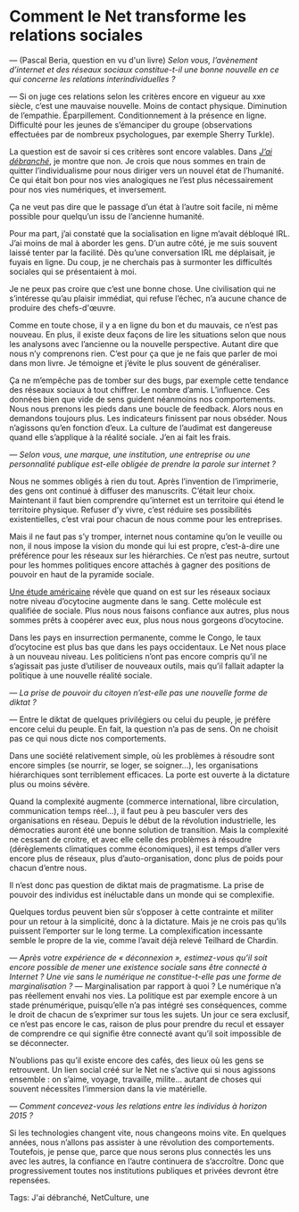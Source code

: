 # Comment le Net transforme les relations sociales

*—* (Pascal Beria, question en vu d'un livre) *Selon vous, l’avènement d’internet et des réseaux sociaux constitue-t-il une bonne nouvelle en ce qui concerne les relations interindividuelles ?*

— Si on juge ces relations selon les critères encore en vigueur au xxe siècle, c’est une mauvaise nouvelle. Moins de contact physique. Diminution de l’empathie. Éparpillement. Conditionnement à la présence en ligne. Difficulté pour les jeunes de s’émanciper du groupe (observations effectuées par de nombreux psychologues, par exemple Sherry Turkle).

La question est de savoir si ces critères sont encore valables. Dans [*J’ai débranché*](http://blog.tcrouzet.com/jai-debranche/), je montre que non. Je crois que nous sommes en train de quitter l’individualisme pour nous diriger vers un nouvel état de l’humanité. Ce qui était bon pour nos vies analogiques ne l’est plus nécessairement pour nos vies numériques, et inversement.

Ça ne veut pas dire que le passage d’un état à l’autre soit facile, ni même possible pour quelqu’un issu de l’ancienne humanité.

Pour ma part, j’ai constaté que la socialisation en ligne m’avait débloqué IRL. J’ai moins de mal à aborder les gens. D’un autre côté, je me suis souvent laissé tenter par la facilité. Dès qu’une conversation IRL me déplaisait, je fuyais en ligne. Du coup, je ne cherchais pas à surmonter les difficultés sociales qui se présentaient à moi.

Je ne peux pas croire que c’est une bonne chose. Une civilisation qui ne s’intéresse qu’au plaisir immédiat, qui refuse l’échec, n’a aucune chance de produire des chefs-d'œuvre.

Comme en toute chose, il y a en ligne du bon et du mauvais, ce n’est pas nouveau. En plus, il existe deux façons de lire les situations selon que nous les analysons avec l’ancienne ou la nouvelle perspective. Autant dire que nous n’y comprenons rien. C’est pour ça que je ne fais que parler de moi dans mon livre. Je témoigne et j’évite le plus souvent de généraliser.

Ça ne m’empêche pas de tomber sur des bugs, par exemple cette tendance des réseaux sociaux à tout chiffrer. Le nombre d’amis. L’influence. Ces données bien que vide de sens guident néanmoins nos comportements. Nous nous prenons les pieds dans une boucle de feedback. Alors nous en demandons toujours plus. Les indicateurs finissent par nous obséder. Nous n’agissons qu’en fonction d’eux. La culture de l’audimat est dangereuse quand elle s’applique à la réalité sociale. J’en ai fait les frais.

*— Selon vous, une marque, une institution, une entreprise ou une personnalité publique est-elle obligée de prendre la parole sur internet ?*

Nous ne sommes obligés à rien du tout. Après l’invention de l’imprimerie, des gens ont continué à diffuser des manuscrits. C’était leur choix. Maintenant il faut bien comprendre qu’internet est un territoire qui étend le territoire physique. Refuser d’y vivre, c’est réduire ses possibilités existentielles, c’est vrai pour chacun de nous comme pour les entreprises.

Mais il ne faut pas s’y tromper, internet nous contamine qu’on le veuille ou non, il nous impose la vision du monde qui lui est propre, c’est-à-dire une préférence pour les réseaux sur les hiérarchies. Ce n’est pas neutre, surtout pour les hommes politiques encore attachés à gagner des positions de pouvoir en haut de la pyramide sociale.

[Une étude américaine](http://www.fastcompany.com/1767125/digital-oxytocin) révèle que quand on est sur les réseaux sociaux notre niveau d’ocytocine augmente dans le sang. Cette molécule est qualifiée de sociale. Plus nous nous faisons confiance aux autres, plus nous sommes prêts à coopérer avec eux, plus nous nous gorgeons d’ocytocine.

Dans les pays en insurrection permanente, comme le Congo, le taux d’ocytocine est plus bas que dans les pays occidentaux. Le Net nous place à un nouveau niveau. Les politiciens n’ont pas encore compris qu’il ne s’agissait pas juste d’utiliser de nouveaux outils, mais qu’il fallait adapter la politique à une nouvelle réalité sociale.

*— La prise de pouvoir du citoyen n’est-elle pas une nouvelle forme de diktat ?*

— Entre le diktat de quelques privilégiers ou celui du peuple, je préfère encore celui du peuple. En fait, la question n’a pas de sens. On ne choisit pas ce qui nous dicte nos comportements.

Dans une société relativement simple, où les problèmes à résoudre sont encore simples (se nourrir, se loger, se soigner…), les organisations hiérarchiques sont terriblement efficaces. La porte est ouverte à la dictature plus ou moins sévère.

Quand la complexité augmente (commerce international, libre circulation, communication temps réel…), il faut peu à peu basculer vers des organisations en réseau. Depuis le début de la révolution industrielle, les démocraties auront été une bonne solution de transition. Mais la complexité ne cessant de croitre, et avec elle celle des problèmes à résoudre (dérèglements climatiques comme économiques), il est temps d’aller vers encore plus de réseaux, plus d’auto-organisation, donc plus de poids pour chacun d’entre nous.

Il n’est donc pas question de diktat mais de pragmatisme. La prise de pouvoir des individus est inéluctable dans un monde qui se complexifie.

Quelques tordus peuvent bien sûr s’opposer à cette contrainte et militer pour un retour à la simplicité, donc à la dictature. Mais je ne crois pas qu’ils puissent l’emporter sur le long terme. La complexification incessante semble le propre de la vie, comme l’avait déjà relevé Teilhard de Chardin.

*— Après votre expérience de « déconnexion », estimez-vous qu’il soit encore possible de mener une existence sociale sans être connecté à Internet ? Une vie sans le numérique ne constitue-t-elle pas une forme de marginalisation ?* — Marginalisation par rapport à quoi ? Le numérique n’a pas réellement envahi nos vies. La politique est par exemple encore à un stade prénumérique, puisqu’elle n’a pas intégré ses conséquences, comme le droit de chacun de s’exprimer sur tous les sujets. Un jour ce sera exclusif, ce n’est pas encore le cas, raison de plus pour prendre du recul et essayer de comprendre ce qui signifie être connecté avant qu’il soit impossible de se déconnecter.

N’oublions pas qu’il existe encore des cafés, des lieux où les gens se retrouvent. Un lien social créé sur le Net ne s’active qui si nous agissons ensemble : on s’aime, voyage, travaille, milite… autant de choses qui souvent nécessites l’immersion dans la vie matérielle.

*— Comment concevez-vous les relations entre les individus à horizon 2015 ?*

Si les technologies changent vite, nous changeons moins vite. En quelques années, nous n’allons pas assister à une révolution des comportements. Toutefois, je pense que, parce que nous serons plus connectés les uns avec les autres, la confiance en l’autre continuera de s’accroître. Donc que progressivement toutes nos institutions publiques et privées devront être repensées.

Tags: J'ai débranché, NetCulture, une